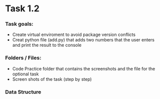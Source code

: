 # Task 1.2

### Task goals:
  - Create virtual enviroment to avoid package version conflicts
  - Creat python file (add.py) that adds two numbers that the user enters and print the result to the console

### Folders / Files:
  - Code Practice folder that contains the screenshots and the file for the optional task
  - Screen shots of the task (step by step)

### Data Structure
  
